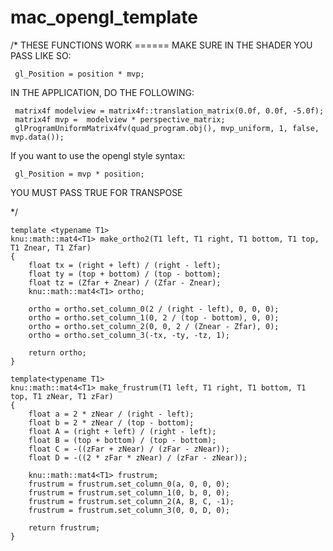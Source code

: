 # mac_opengl_template

/*
 THESE FUNCTIONS WORK ====== MAKE SURE IN THE SHADER YOU PASS LIKE SO:
 
     gl_Position = position * mvp;
 
 IN THE APPLICATION, DO THE FOLLOWING:
 
     matrix4f modelview = matrix4f::translation_matrix(0.0f, 0.0f, -5.0f);
     matrix4f mvp =  modelview * perspective_matrix;
     glProgramUniformMatrix4fv(quad_program.obj(), mvp_uniform, 1, false, mvp.data());
 
 If you want to use the opengl style syntax:
 
     gl_Position = mvp * position;
 
 YOU MUST PASS TRUE FOR TRANSPOSE

 */

    template <typename T1>
    knu::math::mat4<T1> make_ortho2(T1 left, T1 right, T1 bottom, T1 top, T1 Znear, T1 Zfar)
    {
        float tx = (right + left) / (right - left);
        float ty = (top + bottom) / (top - bottom);
        float tz = (Zfar + Znear) / (Zfar - Znear);
        knu::math::mat4<T1> ortho;

        ortho = ortho.set_column_0(2 / (right - left), 0, 0, 0);
        ortho = ortho.set_column_1(0, 2 / (top - bottom), 0, 0);
        ortho = ortho.set_column_2(0, 0, 2 / (Znear - Zfar), 0);
        ortho = ortho.set_column_3(-tx, -ty, -tz, 1);

        return ortho;
    }

    template<typename T1>
    knu::math::mat4<T1> make_frustrum(T1 left, T1 right, T1 bottom, T1 top, T1 zNear, T1 zFar)
    {
        float a = 2 * zNear / (right - left);
        float b = 2 * zNear / (top - bottom);
        float A = (right + left) / (right - left);
        float B = (top + bottom) / (top - bottom);
        float C = -((zFar + zNear) / (zFar - zNear));
        float D = -((2 * zFar * zNear) / (zFar - zNear));

        knu::math::mat4<T1> frustrum;
        frustrum = frustrum.set_column_0(a, 0, 0, 0);
        frustrum = frustrum.set_column_1(0, b, 0, 0);
        frustrum = frustrum.set_column_2(A, B, C, -1);
        frustrum = frustrum.set_column_3(0, 0, D, 0);

        return frustrum;
    }
